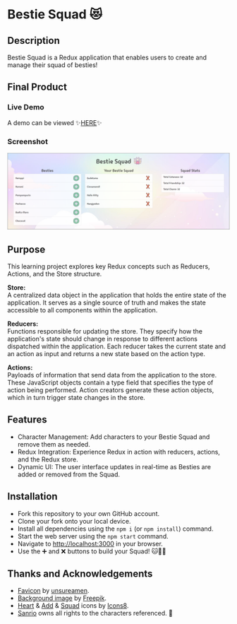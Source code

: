 # Bestie Squad 😻

## Description

Bestie Squad is a Redux application that enables users to create and manage their squad of besties!  

## Final Product

### Live Demo

A demo can be viewed ✨[HERE](https://kazvee.github.io/bestie-squad/)✨

### Screenshot

![Bestie Squad Screenshot](/src/assets/Bestie_Squad_Screenshot.png)

## Purpose

This learning project explores key Redux concepts such as Reducers, Actions, and the Store structure.

**Store:**  
A centralized data object in the application that holds the entire state of the application. It serves as a single source of truth and makes the state accessible to all components within the application.

**Reducers:**  
Functions responsible for updating the store. They specify how the application's state should change in response to different actions dispatched within the application. Each reducer takes the current state and an action as input and returns a new state based on the action type.

**Actions:**  
Payloads of information that send data from the application to the store. These JavaScript objects contain a type field that specifies the type of action being performed. Action creators generate these action objects, which in turn trigger state changes in the store.

## Features

- Character Management: Add characters to your Bestie Squad and remove them as needed.
- Redux Integration: Experience Redux in action with reducers, actions, and the Redux store.
- Dynamic UI: The user interface updates in real-time as Besties are added or removed from the Squad.

## Installation

- Fork this repository to your own GitHub account.
- Clone your fork onto your local device.
- Install all dependencies using the `npm i` (or `npm install`) command.
- Start the web server using the `npm start` command.
- Navigate to [http://localhost:3000](http://localhost:3000/) in your browser.
- Use the <kbd>➕</kbd> and <kbd>❌</kbd> buttons to build your Squad! 🐱🐶🐸

## Thanks and Acknowledgements

- [Favicon](https://www.favicon.cc/?action=icon&file_id=996246) by [unsureamen](https://www.favicon.cc/?action=icon_list&user_id=673951).
- [Background image](https://www.freepik.com/free-vector/gradient-pastel-sky-background_13326145.htm) by [Freepik](https://www.freepik.com).
- [Heart](https://icons8.com/icon/81747/heart) & [Add](https://icons8.com/icon/80705/add) & [Squad](https://icons8.com/icon/5mPDN05hVihb/sylvanian-families) icons by [Icons8](https://icons8.com/).
- [Sanrio](https://www.sanrio.com/) owns all rights to the characters referenced. 🩷